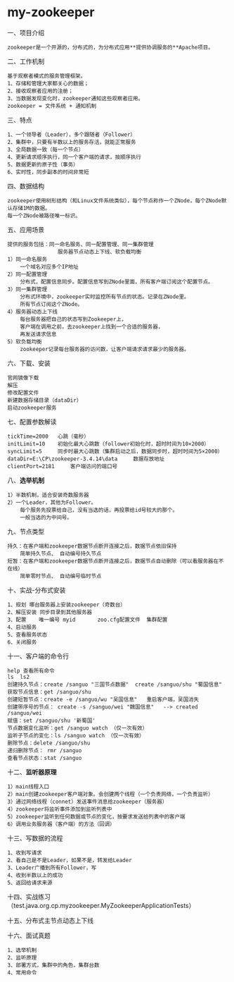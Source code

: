 # my-zookeeper

一、项目介绍

    zookeeper是一个开源的，分布式的，为分布式应用**提供协调服务的**Apache项目。

二、工作机制

    基于观察者模式的服务管理框架。
    1、存储和管理大家都关心的数据；
    2、接收观察者应用的注册；
    3、当数据发现变化时，zookeeper通知这些观察者应用。
    zookeeper = 文件系统 + 通知机制
    
三、特点

    1、一个领导者（Leader），多个跟随者（Follower）
    2、集群中，只要有半数以上的服务存活，就能正常服务
    3、全局数据一致（每一个节点）
    4、更新请求顺序执行，同一个客户端的请求，按顺序执行
    5、数据更新的原子性（事务）
    6、实时性，同步副本的时间非常短 
    
四、数据结构

    zookeeper使用树形结构（和Linux文件系统类似），每个节点称作一个ZNode，每个ZNode默认存储1M的数据。
    每一个ZNode被路径唯一标识。
    
五、应用场景

    提供的服务包括：同一命名服务、同一配置管理、同一集群管理
                    服务器节点动态上下线、软负载均衡
    1）同一命名服务
        一个域名对应多个IP地址
    2）同一配置管理
        分布式，配置信息同步。配置信息写到ZNode里面，所有客户端订阅这个配置节点。
    3）同一集群管理
        分布式环境中，zookeeper实时监控所有节点的状态。记录在ZNode里。
        所有节点订阅这个ZNode。
    4）服务器动态上下线
        每台服务器把自己的状态写到Zookeeper上，
        客户端在调用之前，去zookeeper上找到一个合适的服务器，
        再发送请求信息
    5）软负载均衡
        zookeeper记录每台服务器的访问数，让客户端请求请求最少的服务器。
        
六、下载、安装
    
    官网镜像下载
    解压
    修改配置文件
    新建数据存储目录（dataDir）
    启动zookeeper服务
    
七、配置参数解读

    tickTime=2000   心跳（毫秒）
    initLimit=10    初始化最大心跳数（follower初始化时，超时时间为10×2000）
    syncLimit=5     同步时最大心跳数（集群启动之后，数据同步时，超时时间为5×2000）
    dataDir=E:\CP\zookeeper-3.4.14\data     数据存放地址
    clientPort=2181     客户端访问的端口号
    
八、**选举机制**

    1）半数机制，适合安装奇数服务器
    2）一个Leader，其他为Follower。
        每个服务先投票给自己，没有当选的话，再投票给id号较大的那个。
        一般当选的为中间号。
        
九、节点类型
    
    持久：在客户端和zookeeper数据节点断开连接之后，数据节点依旧保持
        简单持久节点、 自动编号持久节点
    短暂：在客户端和zookeeper数据节点断开连接之后，数据节点自动删除（可以看服务器在不在线）
        简单零时节点、 自动编号临时节点
    
十、实战-分布式安装
    
    1、规划 哪台服务器上安装zookeeper（奇数台）
    2、解压安装 同步目录到其他服务器
    3、配置    唯一编号 myid       zoo.cfg配置文件  集群配置
    4、启动服务  
    5、查看服务状态
    6、关闭服务
    
十一、客户端的命令行

    help 查看所有命令
    ls  ls2
    创建持久节点：create /sanguo "三国节点数据"  create /sanguo/shu "蜀国信息"
    获取节点信息：get /sanguo/shu   
    创建短暂节点：create -e /sanguo/wu "吴国信息"   重启客户端，吴国消失
    创建带序号的节点： create -s /sanguo/wei "魏国信息"   --> created /sanguo/wei
    赋值：set /sanguo/shu '新蜀国'
    节点数据变化监听：get /sanguo watch （仅一次有效）
    监听子节点的变化：ls /sanguo watch （仅一次有效）
    删除节点：delete /sanguo/shu
    递归删除节点： rmr /sanguo
    查看节点状态：stat /sanguo
    
十二、**监听器原理**

    1）main线程入口
    2）main创建zookeeper客户端对象。会创建两个线程（一个负责网络，一个负责监听）
    3）通过网络线程（connet）发送事件消息给zookeeper（服务器）
    4）zookeeper将监听事件添加到监听列表中
    5）zookeeper监听到任何数据或节点的变化，按要求发送给列表中的客户端
    6）调用业务服务器（客户端）的方法（回调）
    
十三、写数据的流程

    1、收到写请求
    2、看自己是不是Leader，如果不是，转发给Leader
    3、Leader广播到所有Follower，写
    4、收到半数以上的成功
    5、返回给请求来源
    
十四、实战练习（test.java.org.cp.myzookeeper.MyZookeeperApplicationTests）

十五、分布式主节点动态上下线

十六、面试真题

    1、选举机制
    2、监听原理
    3、部署方式，集群中的角色，集群台数
    4、常用命令